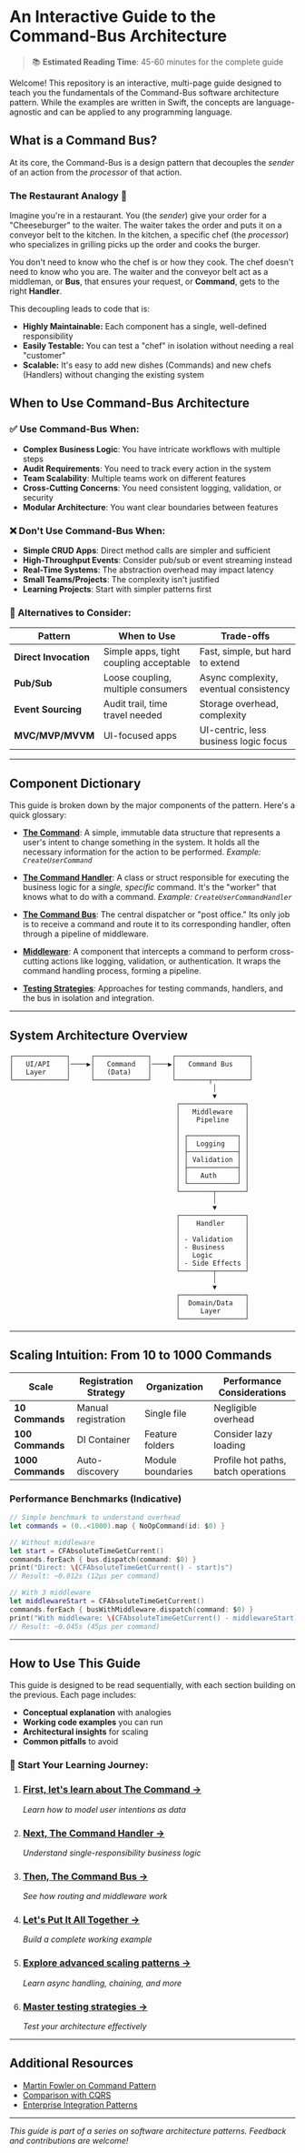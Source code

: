 # An Interactive Guide to the Command-Bus Architecture

> 📚 **Estimated Reading Time**: 45-60 minutes for the complete guide

Welcome! This repository is an interactive, multi-page guide designed to teach you the fundamentals of the Command-Bus software architecture pattern. While the examples are written in Swift, the concepts are language-agnostic and can be applied to any programming language.

## What is a Command Bus?

At its core, the Command-Bus is a design pattern that decouples the *sender* of an action from the *processor* of that action.

### The Restaurant Analogy 🍔

Imagine you're in a restaurant. You (the *sender*) give your order for a "Cheeseburger" to the waiter. The waiter takes the order and puts it on a conveyor belt to the kitchen. In the kitchen, a specific chef (the *processor*) who specializes in grilling picks up the order and cooks the burger.

You don't need to know who the chef is or how they cook. The chef doesn't need to know who you are. The waiter and the conveyor belt act as a middleman, or **Bus**, that ensures your request, or **Command**, gets to the right **Handler**.

This decoupling leads to code that is:
- **Highly Maintainable:** Each component has a single, well-defined responsibility
- **Easily Testable:** You can test a "chef" in isolation without needing a real "customer"
- **Scalable:** It's easy to add new dishes (Commands) and new chefs (Handlers) without changing the existing system

## When to Use Command-Bus Architecture 

### ✅ Use Command-Bus When:
- **Complex Business Logic**: You have intricate workflows with multiple steps
- **Audit Requirements**: You need to track every action in the system
- **Team Scalability**: Multiple teams work on different features
- **Cross-Cutting Concerns**: You need consistent logging, validation, or security
- **Modular Architecture**: You want clear boundaries between features

### ❌ Don't Use Command-Bus When:
- **Simple CRUD Apps**: Direct method calls are simpler and sufficient
- **High-Throughput Events**: Consider pub/sub or event streaming instead
- **Real-Time Systems**: The abstraction overhead may impact latency
- **Small Teams/Projects**: The complexity isn't justified
- **Learning Projects**: Start with simpler patterns first

### 🤔 Alternatives to Consider:
| Pattern | When to Use | Trade-offs |
|---------|------------|------------|
| **Direct Invocation** | Simple apps, tight coupling acceptable | Fast, simple, but hard to extend |
| **Pub/Sub** | Loose coupling, multiple consumers | Async complexity, eventual consistency |
| **Event Sourcing** | Audit trail, time travel needed | Storage overhead, complexity |
| **MVC/MVP/MVVM** | UI-focused apps | UI-centric, less business logic focus |

---

## Component Dictionary

This guide is broken down by the major components of the pattern. Here's a quick glossary:

- **[The Command](01-Commands.md)**: A simple, immutable data structure that represents a user's intent to change something in the system. It holds all the necessary information for the action to be performed. *Example: `CreateUserCommand`*

- **[The Command Handler](02-CommandHandlers.md)**: A class or struct responsible for executing the business logic for a *single, specific* command. It's the "worker" that knows what to do with a command. *Example: `CreateUserCommandHandler`*

- **[The Command Bus](03-CommandBus.md)**: The central dispatcher or "post office." Its only job is to receive a command and route it to its corresponding handler, often through a pipeline of middleware.

- **[Middleware](05-ScalingTheBus.md#1-middleware-the-onion-model-for-cross-cutting-concerns)**: A component that intercepts a command to perform cross-cutting actions like logging, validation, or authentication. It wraps the command handling process, forming a pipeline.

- **[Testing Strategies](06-TestingTheBus.md)**: Approaches for testing commands, handlers, and the bus in isolation and integration.

---

## System Architecture Overview

```
┌─────────────┐     ┌─────────────┐     ┌──────────────────┐
│   UI/API    │────▶│   Command   │────▶│   Command Bus    │
│   Layer     │     │   (Data)    │     │                  │
└─────────────┘     └─────────────┘     └────────┬─────────┘
                                                  │
                                                  ▼
                                         ┌────────────────┐
                                         │   Middleware   │
                                         │    Pipeline    │
                                         │                │
                                         │ ┌────────────┐ │
                                         │ │  Logging   │ │
                                         │ ├────────────┤ │
                                         │ │ Validation │ │
                                         │ ├────────────┤ │
                                         │ │   Auth     │ │
                                         │ └────────────┘ │
                                         └────────┬───────┘
                                                  │
                                                  ▼
                                         ┌────────────────┐
                                         │    Handler     │
                                         │                │
                                         │ - Validation   │
                                         │ - Business     │
                                         │   Logic        │
                                         │ - Side Effects │
                                         └────────┬───────┘
                                                  │
                                                  ▼
                                         ┌────────────────┐
                                         │  Domain/Data   │
                                         │     Layer      │
                                         └────────────────┘
```

---

## Scaling Intuition: From 10 to 1000 Commands

| Scale | Registration Strategy | Organization | Performance Considerations |
|-------|---------------------|--------------|---------------------------|
| **10 Commands** | Manual registration | Single file | Negligible overhead |
| **100 Commands** | DI Container | Feature folders | Consider lazy loading |
| **1000 Commands** | Auto-discovery | Module boundaries | Profile hot paths, batch operations |

### Performance Benchmarks (Indicative)

```swift
// Simple benchmark to understand overhead
let commands = (0..<1000).map { NoOpCommand(id: $0) }

// Without middleware
let start = CFAbsoluteTimeGetCurrent()
commands.forEach { bus.dispatch(command: $0) }
print("Direct: \(CFAbsoluteTimeGetCurrent() - start)s")
// Result: ~0.012s (12μs per command)

// With 3 middleware
let middlewareStart = CFAbsoluteTimeGetCurrent()
commands.forEach { busWithMiddleware.dispatch(command: $0) }
print("With middleware: \(CFAbsoluteTimeGetCurrent() - middlewareStart)s")
// Result: ~0.045s (45μs per command)
```

---

## How to Use This Guide

This guide is designed to be read sequentially, with each section building on the previous. Each page includes:
- **Conceptual explanation** with analogies
- **Working code examples** you can run
- **Architectural insights** for scaling
- **Common pitfalls** to avoid

### 📖 Start Your Learning Journey:

1. ### [First, let's learn about The Command →](01-Commands.md)
   *Learn how to model user intentions as data*

2. ### [Next, The Command Handler →](02-CommandHandlers.md)
   *Understand single-responsibility business logic*

3. ### [Then, The Command Bus →](03-CommandBus.md)
   *See how routing and middleware work*

4. ### [Let's Put It All Together →](04-PuttingItAllTogether.md)
   *Build a complete working example*

5. ### [Explore advanced scaling patterns →](05-ScalingTheBus.md)
   *Learn async handling, chaining, and more*

6. ### [Master testing strategies →](06-TestingTheBus.md)
   *Test your architecture effectively*

---

## Additional Resources

- [Martin Fowler on Command Pattern](https://martinfowler.com/bliki/CommandOrientedInterface.html)
- [Comparison with CQRS](https://martinfowler.com/bliki/CQRS.html)
- [Enterprise Integration Patterns](https://www.enterpriseintegrationpatterns.com/)

---

*This guide is part of a series on software architecture patterns. Feedback and contributions are welcome!*